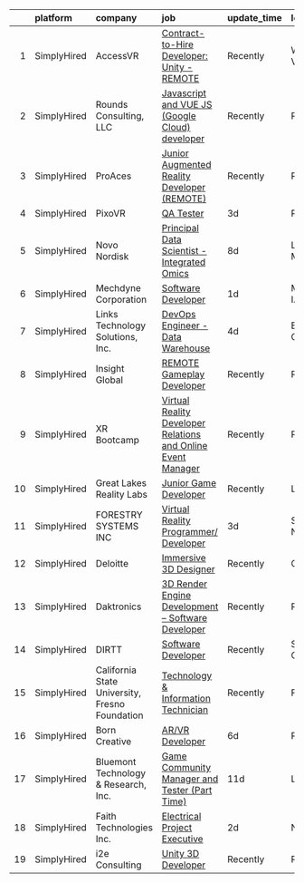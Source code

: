 

|    | platform    | company                                        | job                                                                                                                                                                                | update_time   | location           |
|---:|:------------|:-----------------------------------------------|:-----------------------------------------------------------------------------------------------------------------------------------------------------------------------------------|:--------------|:-------------------|
|  1 | SimplyHired | AccessVR                                       | [Contract-to-Hire Developer: Unity - REMOTE](https://www.simplyhired.com/job/eHNuYSh6_hoBmAbJDab1E996_fEnIXXN35rkqxjWwKVh7x7ufcJMLA?q=virtual+reality+developer)                   | Recently      | Winchester, VA     |
|  2 | SimplyHired | Rounds Consulting, LLC                         | [Javascript and VUE JS (Google Cloud) developer](https://www.simplyhired.com/job/6k5xqEzY2zaooPyqCr25ISYY7qhsNDzWsCre86VNSUbCqJqzNwz-aw?q=virtual+reality+developer)               | Recently      | Remote             |
|  3 | SimplyHired | ProAces                                        | [Junior Augmented Reality Developer (REMOTE)](https://www.simplyhired.com/job/4UjRKE2KhMV0kdUumYlCc4sd7V_oaIeJlAUEyyu_y3vC4PPShhUpKA?q=virtual+reality+developer)                  | Recently      | Remote             |
|  4 | SimplyHired | PixoVR                                         | [QA Tester](https://www.simplyhired.com/job/BY32Fwmh-qA3xyungUs2a66LyNhn3VKvr97A-pz17GTkfjUDp1IWnA?q=virtual+reality+developer)                                                    | 3d            | Remote             |
|  5 | SimplyHired | Novo Nordisk                                   | [Principal Data Scientist - Integrated Omics](https://www.simplyhired.com/job/cgD67kDiFyCozakbNXNsoRQGGhwDsa3Xe12Gk6un1vBencA0MPg8dQ?q=virtual+reality+developer)                  | 8d            | Lexington, MA      |
|  6 | SimplyHired | Mechdyne Corporation                           | [Software Developer](https://www.simplyhired.com/job/Xpzq0jS-jn3nM_qozJI_S35IeAc_5YJRf7OJ-h3BGbsb2KM2p9lWIw?q=virtual+reality+developer)                                           | 1d            | Marshalltown, IA   |
|  7 | SimplyHired | Links Technology Solutions, Inc.               | [DevOps Engineer - Data Warehouse](https://www.simplyhired.com/job/rHBmgn5yk_wRYVTlPxr4s3Hgqu77YsgU97c0N9-rkQgcNMpud3C1Iw?q=virtual+reality+developer)                             | 4d            | Englewood, CO      |
|  8 | SimplyHired | Insight Global                                 | [REMOTE Gameplay Developer](https://www.simplyhired.com/job/BEfNyPgH3V2TPmPo3ZwKXVmydDOLRiviP7L9e64ts2TCbGHZI2XJRw?q=virtual+reality+developer)                                    | Recently      | Remote             |
|  9 | SimplyHired | XR Bootcamp                                    | [Virtual Reality Developer Relations and Online Event Manager](https://www.simplyhired.com/job/kHMzWhpwa4ByajmXmgzVmEMBTM3m0qc2FfL7T_gkcC4DNws1zyuqXQ?q=virtual+reality+developer) | Recently      | Remote             |
| 10 | SimplyHired | Great Lakes Reality Labs                       | [Junior Game Developer](https://www.simplyhired.com/job/peUa0pFt91Ys30JH7nJhqmzku5OKCEIMR7n6FutTXUMTIT1GgDdZgQ?q=virtual+reality+developer)                                        | Recently      | Lansing, MI        |
| 11 | SimplyHired | FORESTRY SYSTEMS INC                           | [Virtual Reality Programmer/ Developer](https://www.simplyhired.com/job/ftjPonRoUanOkd676yeIX2c3iJSaySNHy4OLRcVu3KRSlSOrEzbZHQ?q=virtual+reality+developer)                        | 3d            | Summerfield, NC    |
| 12 | SimplyHired | Deloitte                                       | [Immersive 3D Designer](https://www.simplyhired.com/job/CYA9VmIPhbxPnwssYkeKhfJjQIJdJIR7J2yPwT6UQcgKoz2Tcv3Mfw?q=virtual+reality+developer)                                        | Recently      | Charlotte, NC      |
| 13 | SimplyHired | Daktronics                                     | [3D Render Engine Development – Software Developer](https://www.simplyhired.com/job/xZKjsTePMiBRrqCd2eERpR0bH1lv4AeMYw_ndLrZGplCGSk3yubS3Q?q=virtual+reality+developer)            | Recently      | Remote             |
| 14 | SimplyHired | DIRTT                                          | [Software Developer](https://www.simplyhired.com/job/D-qoxgoWGYRViX_5n3iqR2ntWHhoD9ecj6oVn5c2a1lqlFMz7rAj0w?q=virtual+reality+developer)                                           | Recently      | Salt Lake City, UT |
| 15 | SimplyHired | California State University, Fresno Foundation | [Technology & Information Technician](https://www.simplyhired.com/job/zG8K8KwFynXXYyI0mJZTmR_yYC9BBPcL_As5HoYhXoZlizvNaDcr-g?q=virtual+reality+developer)                          | Recently      | Fresno, CA         |
| 16 | SimplyHired | Born Creative                                  | [AR/VR Developer](https://www.simplyhired.com/job/icEgPLfe_Jdvsv6OgIefW4yliErnmXLm0apueboX8g6txKzwgfwwqQ?q=virtual+reality+developer)                                              | 6d            | Remote             |
| 17 | SimplyHired | Bluemont Technology & Research, Inc.           | [Game Community Manager and Tester (Part Time)](https://www.simplyhired.com/job/V7WfgkLpbsfag8JgwRAQbZkyiBc9vxaWYiJ1P59aSKU64XkFbv149A?q=virtual+reality+developer)                | 11d           | Luray, VA          |
| 18 | SimplyHired | Faith Technologies Inc.                        | [Electrical Project Executive](https://www.simplyhired.com/job/g_S2914QRlnEiuDcLZVMi-Lzeij2C59u8ItC6adF0aMPIUW_s-YwxA?q=virtual+reality+developer)                                 | 2d            | Nashville, TN      |
| 19 | SimplyHired | i2e Consulting                                 | [Unity 3D Developer](https://www.simplyhired.com/job/CU0ERh_y8LHB_UDTGXEUZbdN9dPcfm-bQYOR8ZlWsjmZZ1dutq414Q?q=virtual+reality+developer)                                           | Recently      | Remote             |
